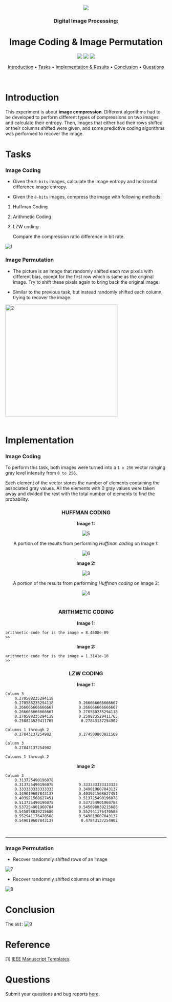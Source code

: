 <p align="center">
    <a href="https://github.com/luowensheng"><img src="https://i.ibb.co/K76QxJ0/logo-size.jpg"></a>
</p>

<h3 align="center">Digital Image Processing:</h3>
<h1 align="center">Image Coding & Image Permutation</h1>

<p align="center">
    <a href="https://www.mathworks.com/products/matlab.html"><img src="https://img.shields.io/badge/Made with-MATLAB-blue.svg"></a>
    <a href="https://github.com/luowensheng/-DIP-Image-Coding-and-Image-Permutation_/pulse"><img src="https://img.shields.io/badge/Maintained%3F-yes-green.svg"></a>
    <a href="https://github.com/luowensheng"><img src="https://badges.frapsoft.com/os/v2/open-source.svg?v=103"></a>

<p align="center">
  <a href="#Introduction">Introduction</a> •
  <a href="#Tasks">Tasks</a> •
  <a href="#Implementation-&-Results">Implementation & Results</a> •
  <a href="#Conclusion">Conclusion</a> •
  <a href="#Questions">Questions</a>
</p>
<br>

# Introduction
This experiment is about **image compression**. Different algorithms had to be developed to perform different types of compressions on two images and calculate their entropy. Then, images that either had their rows shifted or their columns shifted were given, and some predictive coding algorithms was performed to recover the image.

# Tasks
### **Image Coding**
* Given the ```8-bits``` images, calculate the image entropy and horizontal difference image entropy.

* Given the ```8-bits``` images, compress the image with following methods:
1. Huffman Coding
2. Arithmetic Coding
3. LZW coding

    Compare the compression ratio difference in bit rate.

<img src="https://i.ibb.co/0j7Sc6p/1.jpg" alt="1" border="0"></a>


### **Image Permutation**
* The picture is an image that randomly shifted each row pixels with different bias, except for the first row which is same as the original image. Try to shift these pixels again to bring back the original image.

* Similar to the previous task, but instead randomly shifted each column, trying to recover the
image.

<img src="https://i.ibb.co/gt9WTJR/2.jpg" alt="2" width="350"></a><br /><br />

# Implementation
### **Image Coding**
To perform this task, both images were turned into a ```1 x 256``` vector ranging gray level intensity from ```0 to 256```.

Each element of the vector stores the number of elements containing the associated gray values. All the elements with 0 gray values were taken away and divided the rest with the total number of elements to find the probability.

<h3 align="center"><b>HUFFMAN CODING</b></h3>
<p align="center"><b>Image 1:</p></b>
<p align="center"><img src="https://i.ibb.co/CWMVpCX/5.jpg" alt="5" border="0"></a></p>

<p align="center">A portion of the results from performing <i>Huffman coding</i> on Image 1:</p>

<p align="center"><img src="https://i.ibb.co/H77w3Pg/6.jpg" alt="6" border="0"></a></p>

<p align="center"><b>Image 2:</p></b>
<p align="center"><img src="https://i.ibb.co/C9YkFW7/3.jpg" alt="3" border="0"></a>

<p align="center">A portion of the results from performing <i>Huffman coding</i> on Image 2:</p>
<p align="center"><img src="https://i.ibb.co/nQ0GVdw/4.jpg" alt="4" border="0"></a><br /><br /></p>


<h3 align="center"><b>ARITHMETIC CODING</b></h3>
<p align="center"><b>Image 1:</p></b>

<p align="center">
    
```
arithmetic code for is the image = 8.4608e-09
>>
```
</p>

<p align="center"><b>Image 2:</p></b>
<p align="center">
    
```
arithmetic code for is the image = 1.3141e-10
>>
```
</p>

<h3 align="center"><b>LZW CODING</b></h3>
<p align="center"><b>Image 1:</p></b>

```
Column 3
    0.270588235294118
    0.270588235294118           0.266666666666667
    0.266666666666667           0.266666666666667
    0.266666666666667           0.270588235294118
    0.270588235294118           0.258823529411765
    0.258823529411765            0.27843137254902

Columns 1 through 2
    0.27843137254902            0.274509803921569

Column 3
    0.27843137254902 

Columns 1 through 2
```

<p align="center"><b>Image 2:</p></b>

```
Column 3
    0.313725490196078
    0.313725490196078           0.333333333333333
    0.333333333333333           0.349019607843137
    0.349019607843137           0.403921568627451
    0.403921568627451           0.513725490196078
    0.513725490196078           0.537254901960784
    0.537254901960784           0.545098039215686
    0.545098039215686           0.552941176470588
    0.552941176470588           0.549019607843137
    0.549019607843137            0.47843137254902
```
<br>

___
### **Image Permutation**
* Recover randomnly shifted rows of an image

![7](https://i.ibb.co/n0FDfQH/7.jpg)

* Recover randomnly shifted columns of an image

![8](https://i.ibb.co/BCSxLyc/8.jpg)


# Conclusion
The ```GUI```: 
![9](https://i.ibb.co/4NsGQfD/9.jpg)


# Reference
[1] [IEEE Manuscript Templates](http://www.ieee.org/conferences_events/conferences/publishing/templates.html).

# Questions
Submit your questions and bug reports [here](https://github.com/luowensheng/Natural-Language-Processing-Grammatical-Error-Correction-/issues).

